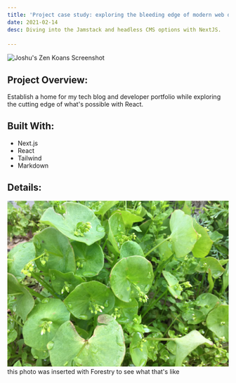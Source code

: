 ```yaml
---
title: 'Project case study: exploring the bleeding edge of modern web dev'
date: 2021-02-14
desc: Diving into the Jamstack and headless CMS options with NextJS.

---
```

<div>
<Image
src="../images/ss-desktop.png"
className="rounded-xl"
height={355}
width={640}
alt="Joshu's Zen Koans Screenshot"
/>
</div>

## Project Overview:

Establish a home for my tech blog and developer portfolio while exploring the cutting edge of what's possible with React.

## Built With:

* Next.js
* React
* Tailwind
* Markdown

## Details:

![](/uploads/img_0658.jpg)this photo was inserted with Forestry to see what that's like